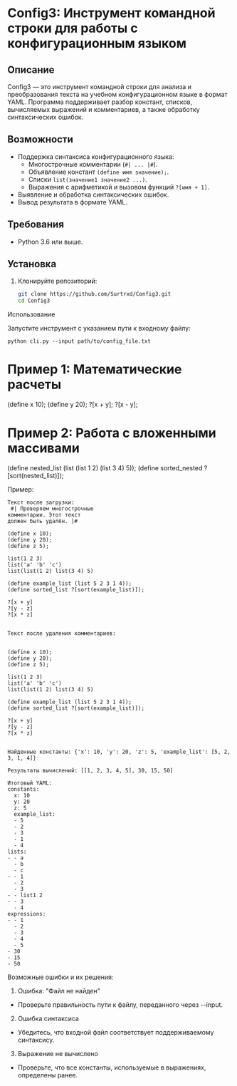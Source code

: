 # Config3: Инструмент командной строки для работы с конфигурационным языком

## Описание
Config3 — это инструмент командной строки для анализа и преобразования текста на учебном конфигурационном языке в формат YAML. Программа поддерживает разбор констант, списков, вычисляемых выражений и комментариев, а также обработку синтаксических ошибок.

## Возможности
- Поддержка синтаксиса конфигурационного языка:
  - Многострочные комментарии (`#| ... |#`).
  - Объявление констант `(define имя значение);`.
  - Списки `list(значение1 значение2 ...)`.
  - Выражения с арифметикой и вызовом функций `?[имя + 1]`.
- Выявление и обработка синтаксических ошибок.
- Вывод результата в формате YAML.

## Требования
- Python 3.6 или выше.

## Установка
1. Клонируйте репозиторий:
   ```bash
   git clone https://github.com/Surtrxd/Config3.git
   cd Config3

Использование

Запустите инструмент с указанием пути к входному файлу:

`python cli.py --input path/to/config_file.txt`


# Пример 1: Математические расчеты
(define x 10);
(define y 20);
?[x + y];
?[x - y];

# Пример 2: Работа с вложенными массивами
(define nested_list (list (list 1 2) (list 3 4) 5));
(define sorted_nested ?[sort(nested_list)]);


Пример:

``` 
Текст после загрузки:
 #| Проверяем многострочные
комментарии. Этот текст
должен быть удалён. |#

(define x 10);
(define y 20);
(define z 5);

list(1 2 3)
list('a' 'b' 'c')
list(list(1 2) list(3 4) 5)

(define example_list (list 5 2 3 1 4));
(define sorted_list ?[sort(example_list)]);

?[x + y]
?[y - z]
?[x * z]


Текст после удаления комментариев:


(define x 10);
(define y 20);
(define z 5);

list(1 2 3)
list('a' 'b' 'c')
list(list(1 2) list(3 4) 5)

(define example_list (list 5 2 3 1 4));
(define sorted_list ?[sort(example_list)]);

?[x + y]
?[y - z]
?[x * z]


Найденные константы: {'x': 10, 'y': 20, 'z': 5, 'example_list': [5, 2, 3, 1, 4]}

Результаты вычислений: [[1, 2, 3, 4, 5], 30, 15, 50]

Итоговый YAML:
constants:
  x: 10
  y: 20
  z: 5
  example_list:
  - 5
  - 2
  - 3
  - 1
  - 4
lists:
- - a
  - b
  - c
- - 1
  - 2
  - 3
- - list1 2
- - 3
  - 4
expressions:
- - 1
  - 2
  - 3
  - 4
  - 5
- 30
- 15
- 50
 ```

Возможные ошибки и их решения:

1. Ошибка: "Файл не найден"

- Проверьте правильность пути к файлу, переданного через --input.

2. Ошибка синтаксиса

- Убедитесь, что входной файл соответствует поддерживаемому синтаксису.

3. Выражение не вычислено

- Проверьте, что все константы, используемые в выражениях, определены ранее.


